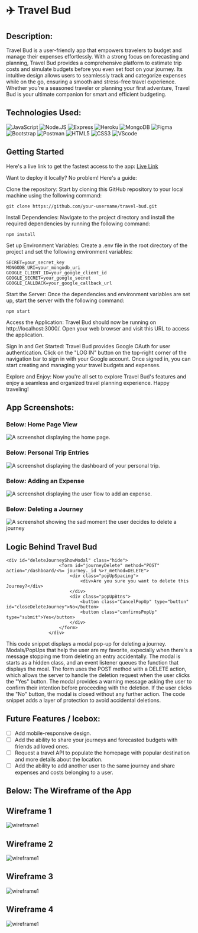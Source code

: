 # :airplane:  Travel Bud 

## Description:

Travel Bud is a user-friendly app that empowers travelers to budget and manage their expenses effortlessly. With a strong focus on forecasting and planning, Travel Bud provides a comprehensive platform to estimate trip costs and simulate budgets before you even set foot on your journey. Its intuitive design allows users to seamlessly track and categorize expenses while on the go, ensuring a smooth and stress-free travel experience. Whether you're a seasoned traveler or planning your first adventure, Travel Bud is your ultimate companion for smart and efficient budgeting.

## Technologies Used:

![JavaScript](https://img.shields.io/badge/JavaScript-323330?style=for-the-badge&logo=javascript&logoColor=F7DF1E) ![Node.JS](https://img.shields.io/badge/Node.js-339933?style=for-the-badge&logo=nodedotjs&logoColor=white) ![Express](https://img.shields.io/badge/Express.js-000000?style=for-the-badge&logo=express&logoColor=white) ![Heroku](https://img.shields.io/badge/Heroku-430098?style=for-the-badge&logo=heroku&logoColor=white) ![MongoDB](https://img.shields.io/badge/MongoDB-4EA94B?style=for-the-badge&logo=mongodb&logoColor=white) ![Figma](https://img.shields.io/badge/Figma-F24E1E?style=for-the-badge&logo=figma&logoColor=white) ![Bootstrap](https://img.shields.io/badge/Bootstrap-563D7C?style=for-the-badge&logo=bootstrap&logoColor=white) ![Postman](https://img.shields.io/badge/Postman-FF6C37?style=for-the-badge&logo=Postman&logoColor=white) ![HTML5](https://img.shields.io/badge/HTML5-E34F26?style=for-the-badge&logo=html5&logoColor=white) ![CSS3](https://img.shields.io/badge/CSS3-1572B6?style=for-the-badge&logo=css3&logoColor=white) ![VScode](https://img.shields.io/badge/VSCode-0078D4?style=for-the-badge&logo=visual%20studio%20code&logoColor=white)

## Getting Started

Here's a live link to get the fastest access to the app: [Live Link](https://travelbudgeting-tracker-0734a04974ea.herokuapp.com/)

Want to deploy it locally? No problem! Here's a guide:

Clone the repository: Start by cloning this GitHub repository to your local machine using the following command:

```
git clone https://github.com/your-username/travel-bud.git
```

Install Dependencies: Navigate to the project directory and install the required dependencies by running the following command:

```
npm install
```
Set up Environment Variables: Create a .env file in the root directory of the project and set the following environment variables:

```
SECRET=your_secret_key
MONGODB_URI=your_mongodb_uri
GOOGLE_CLIENT_ID=your_google_client_id
GOOGLE_SECRET=your_google_secret
GOOGLE_CALLBACK=your_google_callback_url
```

Start the Server: Once the dependencies and environment variables are set up, start the server with the following command:

```
npm start
```
Access the Application: Travel Bud should now be running on http://localhost:3000/. Open your web browser and visit this URL to access the application.

Sign In and Get Started: Travel Bud provides Google OAuth for user authentication. Click on the "LOG IN" button on the top-right corner of the navigation bar to sign in with your Google account. Once signed in, you can start creating and managing your travel budgets and expenses.

Explore and Enjoy: Now you're all set to explore Travel Bud's features and enjoy a seamless and organized travel planning experience. Happy traveling!

## App Screenshots:

### Below: Home Page View
![A screenshot displaying the home page.](/public/images/homePage.png)

### Below: Personal Trip Entries
![A screenshot displaying the dashboard of your personal trip.](/public/images/personalTripView.png)

### Below: Adding an Expense
![A screenshot displaying the user flow to add an expense.](/public/images/addingExpense.png)

### Below: Deleting a Journey
![A screenshot showing the sad moment the user decides to delete a journey](/public/images/deletinJourney.png)


## Logic Behind Travel Bud
```ejs
<div id="deleteJourneyShowModal" class="hide">
                    <form id="journeyDelete" method="POST" action="/dashboard/<%= journey._id %>?_method=DELETE">
                        <div class="popUpSpacing">
                            <div>Are you sure you want to delete this Journey?</div>
                        </div>
                        <div class="popUpBtns">
                            <button class="CancelPopUp" type="button" id="closeDeleteJourney">No</button>
                            <button class="confirmsPopUp" type="submit">Yes</button>
                        </div>
                    </form>
                </div>
```
This code snippet displays a modal pop-up for deleting a journey. Modals/PopUps that help the user are my favorite, expecially when there's a message stopping me from deleting an entry accidentally. The modal is starts as a hidden class, and an event listener queues the function that displays the moal. The form uses the POST method with a DELETE action, which allows the server to handle the deletion request when the user clicks the "Yes" button. The modal provides a warning message asking the user to confirm their intention before proceeding with the deletion. If the user clicks the "No" button, the modal is closed without any further action. The code snippet adds a layer of protection to avoid accidental deletions.

## Future Features / Icebox:
- [ ] Add mobile-responsive design.
- [ ] Add the ability to share your journeys and forecasted budgets with friends ad loved ones.
- [ ] Request a travel API to populate the homepage with popular destination and more details about the location.
- [ ] Add the ability to add another user to the same journey and share expenses and costs belonging to a user.

## Below: The Wireframe of the App
## Wireframe 1
![wireframe1](/public/images/wireframe_1.png)

## Wireframe 2
![wireframe1](/public/images/wireframe_2.png)

## Wireframe 3
![wireframe1](/public/images/wireframe_3.png)

## Wireframe 4
![wireframe1](/public/images/wireframe_4.png)
